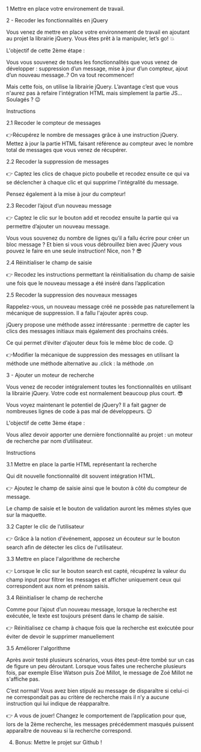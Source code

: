 1 Mettre en place votre environement de travail.

2 - Recoder les fonctionnalités en jQuery

Vous venez de mettre en place votre environnement de travail en ajoutant au projet la librairie jQuery. Vous êtes prêt à la manipuler, let’s go! 💥


L'objectif de cette 2ème étape : 

Vous vous souvenez de toutes les fonctionnalités que vous venez de développer : suppression d’un message, mise à jour d’un compteur, ajout d’un nouveau message..? On va tout recommencer!

Mais cette fois, on utilise la librairie jQuery. L’avantage c’est que vous n'aurez pas à refaire l'intégration HTML mais simplement la partie JS… Soulagés ? 😉


Instructions


2.1 Recoder le compteur de messages


👉Récupérez le nombre de messages grâce à une instruction jQuery. Mettez à jour la partie HTML faisant référence au compteur avec le nombre total de messages que vous venez de récupérer.

2.2 Recoder la suppression de messages

👉 Captez les clics de chaque picto poubelle et recodez ensuite ce qui va se déclencher à chaque clic et qui supprime l'intégralité du message.

Pensez également à la mise à jour du compteur!



2.3 Recoder l’ajout d’un nouveau message

👉 Captez le clic sur le bouton add et recodez ensuite la partie qui va permettre d’ajouter un nouveau message.

Vous vous souvenez du nombre de lignes qu’il a fallu écrire pour créer un bloc message ? Et bien si vous vous débrouillez bien avec jQuery vous pouvez le faire en une seule instruction! Nice, non ? 😎


2.4 Réinitialiser le champ de saisie

👉 Recodez les instructions permettant la réinitialisation du champ de saisie une fois que le nouveau message a été inséré dans l’application



2.5 Recoder la suppression des nouveaux messages

Rappelez-vous, un nouveau message créé ne possède pas naturellement la mécanique de suppression. Il a fallu l'ajouter après coup.

jQuery propose une méthode assez intéressante : permettre de capter les clics des messages initiaux mais également des prochains créés.

Ce qui permet d’éviter d’ajouter deux fois le même bloc de code. 😉


👉Modifier la mécanique de suppression des messages en utilisant la méthode une méthode alternative au .click : la méthode .on



3 - Ajouter un moteur de recherche

Vous venez de recoder intégralement toutes les fonctionnalités en utilisant la librairie jQuery. Votre code est normalement beaucoup plus court. 😎


Vous voyez maintenant le potentiel de jQuery? Il a fait gagner de nombreuses lignes de code à pas mal de développeurs. 😉


L'objectif de cette 3ème étape : 

Vous allez devoir apporter une dernière fonctionnalité au projet : un moteur de recherche par nom d’utilisateur.


Instructions


3.1 Mettre en place la partie HTML représentant la recherche

Qui dit nouvelle fonctionnalité dit souvent intégration HTML.


👉  Ajoutez le champ de saisie ainsi que le bouton à côté du compteur de message.

Le champ de saisie et le bouton de validation auront les mêmes styles que sur la maquette.



3.2  Capter le clic de l’utilisateur

👉 Grâce à la notion d'événement, apposez un écouteur sur le bouton search afin de détecter les clics de l'utilisateur.



3.3 Mettre en place l'algorithme de recherche

👉  Lorsque le clic sur le bouton search est capté, récupérez la valeur du champ input pour filtrer les messages et afficher uniquement ceux qui correspondent aux nom et prénom saisis.



3.4 Réinitialiser le champ de recherche

Comme pour l’ajout d’un nouveau message, lorsque la recherche est exécutée, le texte est toujours présent dans le champ de saisie.


👉 Réinitialisez ce champ à chaque fois que la recherche est exécutée pour éviter de devoir le supprimer manuellement



3.5 Améliorer l'algorithme

Après avoir testé plusieurs scénarios, vous êtes peut-être tombé sur un cas de figure un peu déroutant. Lorsque vous faites une recherche plusieurs fois, par exemple Elise Watson puis Zoé Millot, le message de Zoé Millot ne s'affiche pas.

C’est normal! Vous avez bien stipulé au message de disparaître si celui-ci ne correspondait pas au critère de recherche mais il n’y a aucune instruction qui lui indique de réapparaître.


👉 A vous de jouer! Changez le comportement de l’application pour que, lors de la 2ème recherche, les messages précédemment masqués puissent apparaître de nouveau si la recherche correspond.



4. Bonus: Mettre le projet sur Github !


